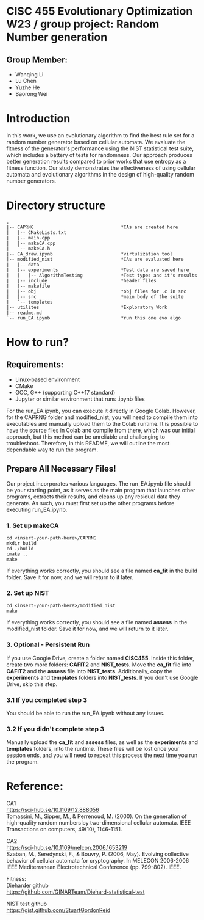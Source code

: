 # CISC 455  Evolutionary Optimization W23 / group project: Random Number generation
## Group Member:
- Wanqing Li
- Lu Chen
- Yuzhe He
- Baorong Wei

# Introduction
In this work, we use an evolutionary algorithm to find the best rule set for a random number generator based on cellular automata. We evaluate the fitness of the generator's performance using the NIST statistical test suite, which includes a battery of tests for randomness. Our approach produces better generation results compared to prior works that use entropy as a fitness function. Our study demonstrates the effectiveness of using cellular automata and evolutionary algorithms in the design of high-quality random number generators.

# Directory structure
```
.
|-- CAPRNG                                *CAs are created here
|   |-- CMakeLists.txt
|   |-- main.cpp
|   |-- makeCA.cpp
|   `-- makeCA.h
|-- CA_draw.ipynb                         *virtulization tool
|-- modified_nist                         *CAs are evaluated here
|   |-- data
|   |-- experiments                       *Test data are saved here
|   |   |-- AlgorithmTesting              *Test types and it's results
|   |-- include                           *header files
|   |-- makefile
|   |-- obj                               *obj files for .c in src
|   |-- src                               *main body of the suite
|   `-- templates
|-- utilites                              *Exploratory Work
|-- readme.md
`-- run_EA.ipynb                          *run this one evo algo
```

# How to run?
## Requirements:
- Linux-based environment
- CMake
- GCC, G++ (supporting C++17 standard)
- Jupyter or similar environment that runs .ipynb files

For the run_EA.ipynb, you can execute it directly in Google Colab. However, for the CAPRNG folder and modified_nist, you will need to compile them into executables and manually upload them to the Colab runtime. It is possible to have the source files in Colab and compile from there, which was our initial approach, but this method can be unreliable and challenging to troubleshoot. Therefore, in this README, we will outline the most dependable way to run the program.

## Prepare All Necessary Files!
Our project incorporates various languages. The run_EA.ipynb file should be your starting point, as it serves as the main program that launches other programs, extracts their results, and cleans up any residual data they generate. As such, you must first set up the other programs before executing run_EA.ipynb.

### 1. Set up makeCA
```
cd <insert-your-path-here>/CAPRNG
mkdir build
cd ./build
cmake ..
make
```
If everything works correctly, you should see a file named
**ca_fit** in the build folder. Save it for now, 
and we will return to it later.

### 2. Set up NIST
```
cd <insert-your-path-here>/modified_nist
make
```
If everything works correctly, you should see a file named
**assess** in the modified_nist folder. Save it for now, 
and we will return to it later.

### 3. Optional - Persistent Run
If you use Google Drive, create a folder named **CISC455**. Inside this folder, create two more folders: **CAFIT2** and **NIST_tests**. Move the **ca_fit** file into **CAFIT2** and the **assess** file into **NIST_tests**. Additionally, copy the **experiments** and **templates** folders into **NIST_tests**. If you don't use Google Drive, skip this step.

### 3.1 If you completed step 3
You should be able to run the run_EA.ipynb without any issues.

### 3.2 If you didn't complete step 3
Manually upload the **ca_fit** and **assess** files, as well as the **experiments** and **templates** folders, into the runtime. These files will be lost once your session ends, and you will need to repeat this process the next time you run the program.


# Reference: 
CA1 <br/>
https://sci-hub.se/10.1109/12.888056<br/>
Tomassini, M., Sipper, M., & Perrenoud, M. (2000). On the generation of high-quality random numbers by two-dimensional cellular automata. IEEE Transactions on computers, 49(10), 1146-1151. <br/>

CA2<br/>
https://sci-hub.se/10.1109/melcon.2006.1653219<br/>
Szaban, M., Seredynski, F., & Bouvry, P. (2006, May). Evolving collective behavior of cellular automata for cryptography. In MELECON 2006-2006 IEEE Mediterranean Electrotechnical Conference (pp. 799-802). IEEE.<br/>

Fitness:<br/>
Dieharder github<br/>
https://github.com/GINARTeam/Diehard-statistical-test<br/>

NIST test github<br/>
https://gist.github.com/StuartGordonReid<br/>


